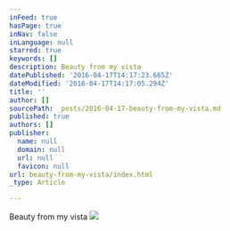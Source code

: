 ```yaml
---
inFeed: true
hasPage: true
inNav: false
inLanguage: null
starred: true
keywords: []
description: Beauty from my vista
datePublished: '2016-04-17T14:17:23.665Z'
dateModified: '2016-04-17T14:17:05.294Z'
title: ''
author: []
sourcePath: _posts/2016-04-17-beauty-from-my-vista.md
published: true
authors: []
publisher:
  name: null
  domain: null
  url: null
  favicon: null
url: beauty-from-my-vista/index.html
_type: Article

---
```

Beauty from my vista
![](https://the-grid-user-content.s3-us-west-2.amazonaws.com/5fa5cc38-9f27-48bd-9895-0b03d25b0836.jpg)